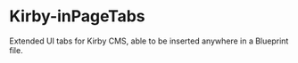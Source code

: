 # Kirby-inPageTabs
Extended UI tabs for Kirby CMS, able to be inserted anywhere in a Blueprint file.
